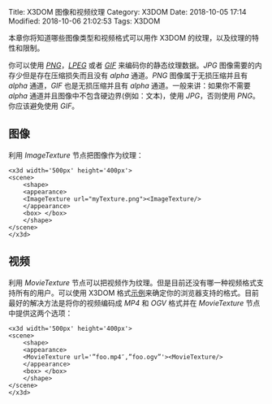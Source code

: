 Title: X3DOM 图像和视频纹理
Category: X3DOM
Date: 2018-10-05 17:14
Modified: 2018-10-06 21:02:53
Tags: X3DOM

本章你将知道哪些图像类型和视频格式可以用作 X3DOM 的纹理，以及纹理的特性和限制。

你可以使用 [*PNG*](http://en.wikipedia.org/wiki/Portable_Network_Graphics)，[*LPEG*](http://en.wikipedia.org/wiki/Jpeg) 或者 [*GIF*](https://en.wikipedia.org/wiki/Gif) 来编码你的静态纹理数据。*JPG* 图像需要的内存少但是存在压缩损失而且没有 *alpha* 通道。*PNG* 图像属于无损压缩并且有 *alpha* 通道，*GIF* 也是无损压缩并且有 *alpha* 通道。一般来讲：如果你不需要 *alpha* 通道并且图像中不包含硬边界(例如：文本)，使用 *JPG*，否则使用 *PNG*。你应该避免使用 *GIF*。

## 图像

利用 *ImageTexture* 节点把图像作为纹理：
```
<x3d width='500px' height='400px'>
<scene>
    <shape>
    <appearance>
    <ImageTexture url="myTexture.png"><ImageTexture/>
    </appearance>
    <box> </box>
    </shape>
</scene>
</x3d>
```

## 视频

利用 *MovieTexture* 节点可以把视频作为纹理。但是目前还没有哪一种视频格式支持所有的用户。可以使用 X3DOM 格式[示例](https://x3dom.org/x3dom/example/x3dom_video.xhtml)来确定你的浏览器支持的格式。目前最好的解决方法是将你的视频编码成 *MP4* 和 *OGV* 格式并在 *MovieTexture* 节点中提供这两个选项：
```
<x3d width='500px' height='400px'>
<scene>
    <shape>
    <appearance>
    <MovieTexture url='”foo.mp4″,”foo.ogv”'><MovieTexture/>
    </appearance>
    <box> </box>
    </shape>
</scene>
</x3d>
```
